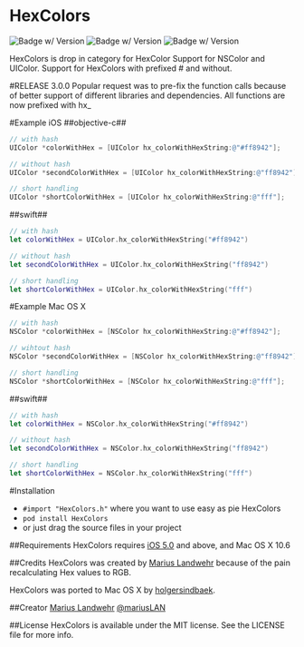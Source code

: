 HexColors
=========================
![Badge w/ Version](https://cocoapod-badges.herokuapp.com/v/HexColors/badge.png)
![Badge w/ Version](https://travis-ci.org/mRs-/HexColors.svg)
![Badge w/ Version](https://cocoapod-badges.herokuapp.com/p/HexColors/badge.png)

HexColors is drop in category for HexColor Support for NSColor and UIColor. Support for HexColors with prefixed # and without.

#RELEASE 3.0.0
Popular request was to pre-fix the function calls because of better support of different libraries and dependencies. All functions are now prefixed with hx_

#Example iOS
##objective-c##
``` objective-c
// with hash
UIColor *colorWithHex = [UIColor hx_colorWithHexString:@"#ff8942"];

// without hash
UIColor *secondColorWithHex = [UIColor hx_colorWithHexString:@"ff8942"];

// short handling
UIColor *shortColorWithHex = [UIColor hx_colorWithHexString:@"fff"];
```
##swift##
``` swift
// with hash
let colorWithHex = UIColor.hx_colorWithHexString("#ff8942")

// without hash
let secondColorWithHex = UIColor.hx_colorWithHexString("ff8942")

// short handling
let shortColorWithHex = UIColor.hx_colorWithHexString("fff")
```

#Example Mac OS X
``` objective-c
// with hash
NSColor *colorWithHex = [NSColor hx_colorWithHexString:@"#ff8942"];

// wihtout hash
NSColor *secondColorWithHex = [NSColor hx_colorWithHexString:@"ff8942"];

// short handling
NSColor *shortColorWithHex = [NSColor hx_colorWithHexString:@"fff"];
```
##swift##
``` swift
// with hash
let colorWithHex = NSColor.hx_colorWithHexString("#ff8942")

// without hash
let secondColorWithHex = NSColor.hx_colorWithHexString("ff8942")

// short handling
let shortColorWithHex = NSColor.hx_colorWithHexString("fff")
```

#Installation
* `#import "HexColors.h"` where you want to use easy as pie HexColors
* `pod install HexColors`
* or just drag the source files in your project

##Requirements
HexColors requires [iOS 5.0](http://developer.apple.com/library/ios/#releasenotes/General/WhatsNewIniPhoneOS/Articles/iPhoneOS4.html) and above, and Mac OS X 10.6

##Credits
HexColors was created by [Marius Landwehr](https://github.com/mRs-) because of the pain recalculating Hex values to RGB.

HexColors was ported to Mac OS X by [holgersindbaek](https://github.com/holgersindbaek).

##Creator
[Marius Landwehr](https://github.com/mRs-) [@mariusLAN](https://twitter.com/mariusLAN)

##License
HexColors is available under the MIT license. See the LICENSE file for more info.
